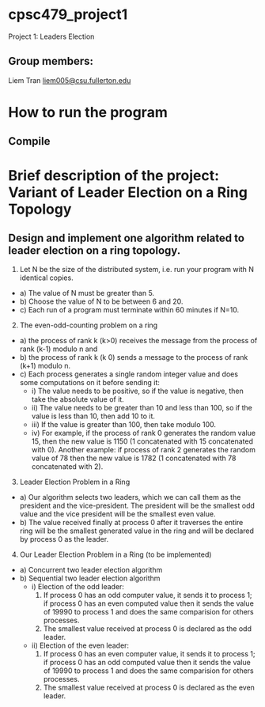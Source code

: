 # cpsc479_project1
Project 1: Leaders Election

## Group members:
Liem Tran
liem005@csu.fullerton.edu

# How to run the program
## Compile 

# Brief description of the project: Variant of Leader Election on a Ring Topology
## Design and implement one algorithm related to leader election on a ring topology.
1. Let N be the size of the distributed system, i.e. run your program with N identical copies.
- a) The value of N must be greater than 5.
- b) Choose the value of N to be between 6 and 20.
- c) Each run of a program must terminate within 60 minutes if N=10.
2. The even-odd-counting problem on a ring
- a) the process of rank k (k>0) receives the message from the process of rank (k-1) modulo n and 
- b) the process of rank k (k 0) sends a message to the process of rank (k+1) modulo n.
- c) Each process generates a single random integer value and does some computations on it before sending it:
   - i) The value needs to be positive, so if the value is negative, then take the absolute value of it. 
   - ii) The value needs to be greater than 10 and less than 100, so if the value is less than 10, then add 10 to it.
   - iii) If the value is greater than 100, then take modulo 100. 
   - iv) For example, if the process of rank 0 generates the random value 15, then the new value is 1150 (1 concatenated with 15                  concatenated with 0). Another example: if process of rank 2 generates the random value of 78 then the new value is 1782 (1              concatenated with 78 concatenated with 2).
3. Leader Election Problem in a Ring
- a) Our algorithm selects two leaders, which we can call them as the president and the vice-president. The president will be      the smallest odd value and the vice president will be the smallest even value.
- b) The value received finally at process 0 after it traverses the entire ring will be the smallest generated value in the        ring and will be declared by process 0 as the leader.
4. Our Leader Election Problem in a Ring (to be implemented)
- a) Concurrent two leader election algorithm
- b) Sequential two leader election algorithm
   - i) Election of the odd leader:
      1) If process 0 has an odd computer value, it sends it to process 1; if process 0 has an even computed value then it              sends the value of 19990 to process 1 and does the same comparision for others processes.
      2) The smallest value received at process 0 is declared as the odd leader.
   - ii) Election of the even leader:
      1) If process 0 has an even computer value, it sends it to process 1; if process 0 has an odd computed value then it              sends the value of 19990 to process 1 and does the same comparision for others processes.
      2) The smallest value received at process 0 is declared as the even leader.




